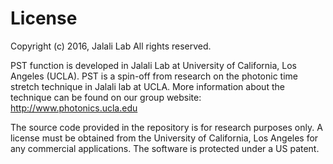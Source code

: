 # License

Copyright (c) 2016, Jalali Lab All rights reserved.

PST function is developed in Jalali Lab at University of California, Los Angeles (UCLA). PST is a spin-off from research on the photonic time stretch technique in Jalali lab at UCLA. More information about the technique can be found on our group website: http://www.photonics.ucla.edu

The source code provided in the repository is for research purposes only. A license must be obtained from the University of California, Los Angeles for any commercial applications. The software is protected under a US patent.

